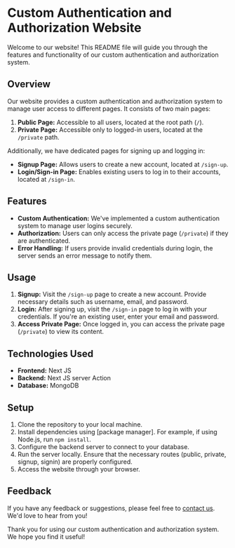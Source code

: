 # Custom Authentication and Authorization Website

Welcome to our website! This README file will guide you through the features and functionality of our custom authentication and authorization system.

## Overview

Our website provides a custom authentication and authorization system to manage user access to different pages. It consists of two main pages:

1. **Public Page:** Accessible to all users, located at the root path (`/`).
2. **Private Page:** Accessible only to logged-in users, located at the `/private` path.

Additionally, we have dedicated pages for signing up and logging in:

- **Signup Page:** Allows users to create a new account, located at `/sign-up`.
- **Login/Sign-in Page:** Enables existing users to log in to their accounts, located at `/sign-in`.

## Features

- **Custom Authentication:** We've implemented a custom authentication system to manage user logins securely.
- **Authorization:** Users can only access the private page (`/private`) if they are authenticated.
- **Error Handling:** If users provide invalid credentials during login, the server sends an error message to notify them.

## Usage

1. **Signup:** Visit the `/sign-up` page to create a new account. Provide necessary details such as username, email, and password.
2. **Login:** After signing up, visit the `/sign-in` page to log in with your credentials. If you're an existing user, enter your email and password.
3. **Access Private Page:** Once logged in, you can access the private page (`/private`) to view its content.

## Technologies Used

- **Frontend:** Next JS
- **Backend:** Next JS server Action
- **Database:** MongoDB

## Setup

1. Clone the repository to your local machine.
2. Install dependencies using [package manager]. For example, if using Node.js, run `npm install`.
3. Configure the backend server to connect to your database.
4. Run the server locally. Ensure that the necessary routes (public, private, signup, signin) are properly configured.
5. Access the website through your browser.

## Feedback

If you have any feedback or suggestions, please feel free to [contact us](mailto:khandakerbayazidahmed@email.com). We'd love to hear from you!

Thank you for using our custom authentication and authorization system. We hope you find it useful!
